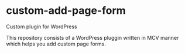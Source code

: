 # custom-add-page-form
Custom plugin for WordPress

This repository consists of a WordPress pluggin written in MCV manner which helps you add custom page forms.

